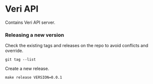 # Veri API

Contains Veri API server.

### Releasing a new version

Check the existing tags and releases on the repo to avoid conflicts and override.
```
git tag --list
```

Create a new release.

```
make release VERSION=0.0.1
```
